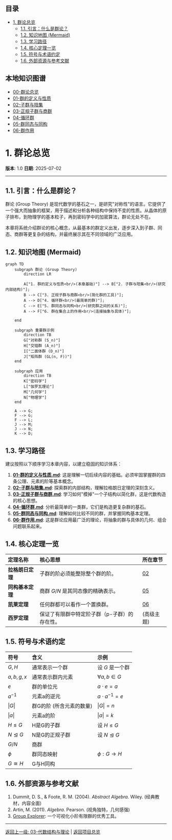<!-- 本地目录区块 -->
## 目录

- [1. 群论总览](#1-群论总览)
  - [1.1. 引言：什么是群论？](#11-引言什么是群论)
  - [1.2. 知识地图 (Mermaid)](#12-知识地图-mermaid)
  - [1.3. 学习路径](#13-学习路径)
  - [1.4. 核心定理一览](#14-核心定理一览)
  - [1.5. 符号与术语约定](#15-符号与术语约定)
  - [1.6. 外部资源与参考文献](#16-外部资源与参考文献)

<!-- 本地知识图谱区块 -->
## 本地知识图谱

- [00-群论总览](./00-群论总览.md)
- [01-群的定义与性质](./01-群的定义与性质.md)
- [02-子群与陪集](./02-子群与陪集.md)
- [03-正规子群与商群](./03-正规子群与商群.md)
- [04-循环群](./04-循环群.md)
- [05-群同态与同构](./05-群同态与同构.md)
- [06-群作用](./06-群作用.md)

# 1. 群论总览

**版本**: 1.0
**日期**: 2025-07-02

---

## 1.1. 引言：什么是群论？

群论 (Group Theory) 是现代数学的基石之一，是研究"对称性"的语言。它提供了一个强大而抽象的框架，用于描述和分析各种结构中保持不变的性质。从晶体的原子排布，到物理学的基本粒子，再到密码学中的加密算法，群论无处不在。

本章将系统介绍群论的核心概念，从最基本的群定义出发，逐步深入到子群、同态、商群等更复杂的结构，并最终展示其在不同领域的广泛应用。

## 1.2. 知识地图 (Mermaid)

```mermaid
graph TD
    subgraph 群论 (Group Theory)
        direction LR
        
        A["1. 群的定义与性质<br/>(本章基础)"] --> B["2. 子群与陪集<br/>(研究内部结构)"];
        B --> C["3. 正规子群与商群<br/>(简化群的工具)"];
        A --> D["4. 循环群<br/>(最简单的群)"];
        C --> E["5. 群同态与同构<br/>(研究群之间的关系)"];
        A --> F["6. 群在集合上的作用<br/>(连接抽象与具体)"];

    end

    subgraph 重要群示例
        direction TB
        G["对称群 (S_n)"]
        H["交错群 (A_n)"]
        I["二面体群 (D_n)"]
        J["矩阵群 (GL(n, F))"]
    end

    subgraph 应用
        direction TB
        K["密码学"]
        L["伽罗瓦理论"]
        M["几何学"]
        N["物理学"]
    end

    A --> G;
    F --> G;
    F --> L;
    J --> M;
    J --> N;
    K --> D;

```

## 1.3. 学习路径

建议按照以下顺序学习本章内容，以建立稳固的知识体系：

1. **[01-群的定义与性质.md](./01-群的定义与性质.md)**: 这是理解一切后续内容的基础。必须牢固掌握群的四条公理、元素的阶等基本概念。
2. **[02-子群与陪集.md](./02-子群与陪集.md)**: 探索群的内部结构，理解拉格朗日定理的深刻含义。
3. **[03-正规子群与商群.md](./03-正规子群与商群.md)**: 学习如何"模掉"一个子结构以简化群，这是代数构造的核心思想。
4. **[04-循环群.md](./04-循环群.md)**: 分析最简单的一类群，它们是构造更复杂群的基石。
5. **[05-群同态与同构.md](./05-群同态与同构.md)**: 理解如何比较不同的群，并掌握同构基本定理。
6. **[06-群作用.md](./06-群作用.md)**: 这是群论应用最广泛的理论，将抽象的群与具体的几何、组合问题联系起来。

## 1.4. 核心定理一览

| 定理名称 | 核心思想 | 所在章节 |
| :--- | :--- | :--- |
| **拉格朗日定理** | 子群的阶必须能整除整个群的阶。 | [02](./02-子群与陪集.md) |
| **同构基本定理** | 商群 $G/N$ 是其同态像的精确表示。 | [05](./05-群同态与同构.md) |
| **凯莱定理** | 任何群都可以看作一个置换群。 | [06](./06-群作用.md) |
| **西罗定理** | 保证了有限群中特定阶子群（p-子群）的存在性。 | (高级主题) |

## 1.5. 符号与术语约定

| 符号 | 含义 | 示例 |
|:--- |:---|:---|
| $G, H$ | 通常表示一个群 | 设 $G$ 是一个群 |
| $a, b, g, x$ | 通常表示群内元素 | $\forall a, b \in G$ |
| $e$ | 群的单位元 | $a \cdot e = a$ |
| $a^{-1}$ | 元素a的逆元 | $a \cdot a^{-1} = e$ |
| $\|G\|$ | 群G的阶 (所含元素的数量) | $\|G\|=n$ |
| $\|a\|$ | 元素a的阶 | $\|a\|=k$ |
| $H \le G$ | H是G的子群 | 设 $H \le G$ |
| $N \trianglelefteq G$ | N是G的正规子群 | 设 $N \trianglelefteq G$ |
| $G/N$ | 商群 | |
| $\phi$ | 群同态映射 | $\phi: G \to H$ |
| $G \cong H$ | G与H同构 | |

## 1.6. 外部资源与参考文献

1. Dummit, D. S., & Foote, R. M. (2004). *Abstract Algebra*. Wiley. (经典教材，内容全面)
2. Artin, M. (2011). *Algebra*. Pearson. (视角独特，几何感强)
3. [Group Explorer](https://groupexplorer.net/): 一个可视化小阶有限群的优秀工具。

---
[返回上一级: 03-代数结构与理论](../00-代数结构与理论总览.md) | [返回项目总览](../../09-项目总览/00-项目总览.md)
